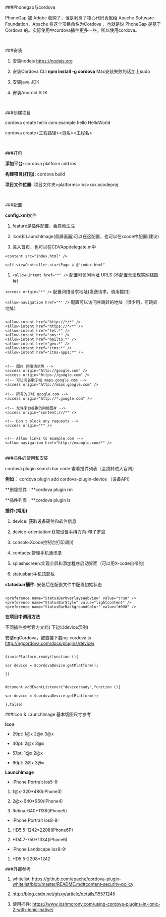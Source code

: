 ###Phonegap与cordova

PhoneGap 被 Adobe 收购了，但是剥离了核心代码贡献给 Apache Software Foundation，Apache 将这个项目命名为Cordova ，也就是说 PhoneGap 是基于 Cordova 的。实际使用中cordova插件更多一些，所以使用cordova。

<br/>

###安装

1.  安装nodejs https://nodejs.org

2.  安装Cordova CLI      **npm install -g cordova**  Mac安装失败的话加上sudo

3. 安装java JDK

4. 安装Android SDK

<br/>

###创建项目

cordova create hello com.example.hello HelloWorld

cordova create<工程路径><包名><工程名>

<br/>

###打包

**添加平台:** cordova platform add ios

**构建项目(打包):** cordova build

**项目文件位置:** 项目文件夹>platforms>ios>xxx.xcodeproj

<br/>

###配置

**config.xml**文件

1. feature是插件配置，会自动生成

1. Icon和LaunchImage(首屏画面)可以在这配置，也可以在xcode中配置(建议)

1.  进入首页，也可以在CDVAppdelegate.m中

``<content src="index.html" />``

``self.viewController.startPage = @"index.html" ``

1. ``<allow-intent href="*" />`` 配置可访问地址 URLS (不配置无法现实网络图片)

``<access origin="*" />``  配置网络请求地址(发送请求，调用接口)

``<allow-navigation href="*" />`` 配置可以访问并跳转的地址（很少用，可跳转地址）

```

<allow-intent href="http://*/*" />
<allow-intent href="https://*/*" />
<allow-intent href="tel:*" />
<allow-intent href="sms:*" />
<allow-intent href="mailto:*" />
<allow-intent href="geo:*" />
<allow-intent href="itms:*" />
<allow-intent href="itms-apps:*" />
```

```

<!-- 图片 网络请求等 -->
<access origin="http://google.com" />
<access origin="https://google.com" />
<!-- 可访问谷歌子域 maps.google.com -->
<access origin="http://maps.google.com" />

<!-- 所有的子域 google.com -->
<access origin="http://*.google.com" />

<!-- 允许来自谷歌的网络图片 -->
<access origin="content:///*" />

<!-- Don't block any requests -->
<access origin="*" />
```

```

<!-- Allow links to example.com -->
<allow-navigation href="http://example.com/*" />
```

<br/>
###插件的使用和安装

cordova plugin search bar code 查看插件列表（会跳转进入官网）

**例如：** cordova plugin add cordova-plugin-device  （设备API）

**删除插件：**cordova plugin rm

**插件列表：**cordova plugin ls

**插件:(常用)**

1. device: 获取设备硬件和软件信息

1. device-orientation:获取设备手持方向-电子罗盘

1. console:Xcode控制台打印调试

7. contacts:管理手机通讯录

7. splashscreen:实现全屏和添加程序启动界面（可以用X-code自带的）

7. statusbar:手机顶部栏



**statusbar插件:** 安装后在配置文件中配置初始状态

```

<preference name="StatusBarOverlaysWebView" value="true" />
<preference name="StatusBarStyle" value="lightcontent" />
<preference name="StatusBarBackgroundColor" value="#000" />
```

**在项目中调用方法**

不同插件参考官方文档( 下边以device示例)

安装ngCordova，或直接下载ng-cordova.js http://ngcordova.com/docs/plugins/device/

```

$ionicPlatform.ready(function (){

var device = $cordovaDevice.getPlatform();

})

```

```

document.addEventListener("deviceready",function (){

var device = $cordovaDevice.getPlatform();

},false)

```

###Icon & LaunchImage 基本切图尺寸参考

**Icon**

* 29pt: 1@x 2@x 3@x

* 40pt: 2@x 3@x

* 57pt: 1@x 2@x

* 60pt: 2@x 3@x



**LaunchImage**

* iPhone Portrait ios5-6: 

1. 1@x-320\*480(iPhone3) 

1. 2@x-640\*960(iPhone4) 

1. Retina-640\*1136(iPhone5)



* iPhone Portrait ios8-9: 

1. HD5.5-1242\*2208(iPhone6P)  

1. HD4.7-750\*1334(iPhone6)



* iPhone Landscape ios8-9: 

1. HD5.5-2208\*1242

###外部参考

1. whitelist:  https://github.com/apache/cordova-plugin-whitelist/blob/master/README.md#content-security-policy

1. http://blog.csdn.net/gisxy/article/details/19571245

1. 使用插件: https://www.joshmorony.com/using-cordova-plugins-in-ionic-2-with-ionic-native/




